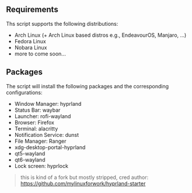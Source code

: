 ## Requirements

Ths script supports the following distributions:
* Arch Linux (+ Arch Linux based distros e.g., EndeavourOS, Manjaro, ...)
* Fedora Linux
* Nobara Linux
* more to come soon...


## Packages

The script will install the following packages and the corresponding configurations:

- Window Manager: hyprland 
- Status Bar: waybar 
- Launcher: rofi-wayland 
- Browser: Firefox
- Terminal: alacritty 
- Notification Service: dunst 
- File Manager: Ranger
- xdg-desktop-portal-hyprland 
- qt5-wayland 
- qt6-wayland 
- Lock screen: hyprlock

> this is kind of a fork but mostly stripped, cred author:
https://github.com/mylinuxforwork/hyprland-starter
